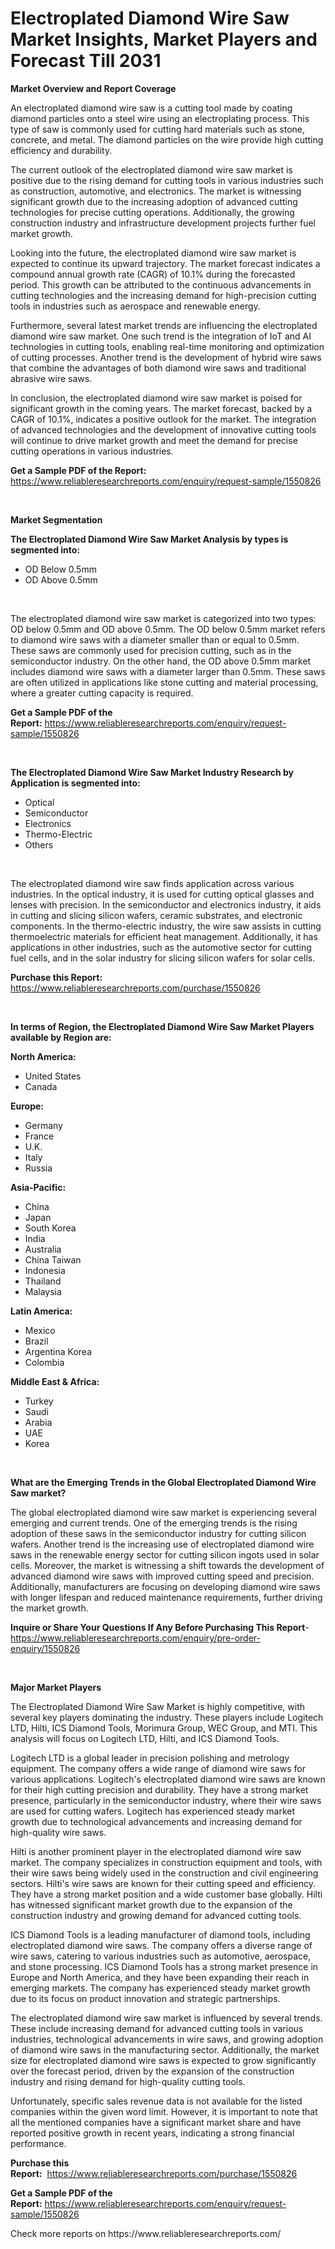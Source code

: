 <p><h1>Electroplated Diamond Wire Saw Market Insights, Market Players and Forecast Till 2031</h1></p><p><strong>Market Overview and Report Coverage</strong></p>
<p><p>An electroplated diamond wire saw is a cutting tool made by coating diamond particles onto a steel wire using an electroplating process. This type of saw is commonly used for cutting hard materials such as stone, concrete, and metal. The diamond particles on the wire provide high cutting efficiency and durability.</p><p>The current outlook of the electroplated diamond wire saw market is positive due to the rising demand for cutting tools in various industries such as construction, automotive, and electronics. The market is witnessing significant growth due to the increasing adoption of advanced cutting technologies for precise cutting operations. Additionally, the growing construction industry and infrastructure development projects further fuel market growth.</p><p>Looking into the future, the electroplated diamond wire saw market is expected to continue its upward trajectory. The market forecast indicates a compound annual growth rate (CAGR) of 10.1% during the forecasted period. This growth can be attributed to the continuous advancements in cutting technologies and the increasing demand for high-precision cutting tools in industries such as aerospace and renewable energy.</p><p>Furthermore, several latest market trends are influencing the electroplated diamond wire saw market. One such trend is the integration of IoT and AI technologies in cutting tools, enabling real-time monitoring and optimization of cutting processes. Another trend is the development of hybrid wire saws that combine the advantages of both diamond wire saws and traditional abrasive wire saws.</p><p>In conclusion, the electroplated diamond wire saw market is poised for significant growth in the coming years. The market forecast, backed by a CAGR of 10.1%, indicates a positive outlook for the market. The integration of advanced technologies and the development of innovative cutting tools will continue to drive market growth and meet the demand for precise cutting operations in various industries.</p></p>
<p><strong>Get a Sample PDF of the Report:</strong> <a href="https://www.reliableresearchreports.com/enquiry/request-sample/1550826">https://www.reliableresearchreports.com/enquiry/request-sample/1550826</a></p>
<p>&nbsp;</p>
<p><strong>Market Segmentation</strong></p>
<p><strong>The Electroplated Diamond Wire Saw Market Analysis by types is segmented into:</strong></p>
<p><ul><li>OD Below 0.5mm</li><li>OD Above 0.5mm</li></ul></p>
<p>&nbsp;</p>
<p><p>The electroplated diamond wire saw market is categorized into two types: OD below 0.5mm and OD above 0.5mm. The OD below 0.5mm market refers to diamond wire saws with a diameter smaller than or equal to 0.5mm. These saws are commonly used for precision cutting, such as in the semiconductor industry. On the other hand, the OD above 0.5mm market includes diamond wire saws with a diameter larger than 0.5mm. These saws are often utilized in applications like stone cutting and material processing, where a greater cutting capacity is required.</p></p>
<p><strong>Get a Sample PDF of the Report:</strong>&nbsp;<a href="https://www.reliableresearchreports.com/enquiry/request-sample/1550826">https://www.reliableresearchreports.com/enquiry/request-sample/1550826</a></p>
<p>&nbsp;</p>
<p><strong>The Electroplated Diamond Wire Saw Market Industry Research by Application is segmented into:</strong></p>
<p><ul><li>Optical</li><li>Semiconductor</li><li>Electronics</li><li>Thermo-Electric</li><li>Others</li></ul></p>
<p>&nbsp;</p>
<p><p>The electroplated diamond wire saw finds application across various industries. In the optical industry, it is used for cutting optical glasses and lenses with precision. In the semiconductor and electronics industry, it aids in cutting and slicing silicon wafers, ceramic substrates, and electronic components. In the thermo-electric industry, the wire saw assists in cutting thermoelectric materials for efficient heat management. Additionally, it has applications in other industries, such as the automotive sector for cutting fuel cells, and in the solar industry for slicing silicon wafers for solar cells.</p></p>
<p><strong>Purchase this Report:</strong>&nbsp; <a href="https://www.reliableresearchreports.com/purchase/1550826">https://www.reliableresearchreports.com/purchase/1550826</a></p>
<p>&nbsp;</p>
<p><strong>In terms of Region, the Electroplated Diamond Wire Saw Market Players available by Region are:</strong></p>
<p>
    <p> <strong> North America: </strong>
        <ul>
            <li>United States</li>
            <li>Canada</li>
        </ul>
        </p> 
    <p> <strong> Europe: </strong>
        <ul>
            <li>Germany</li>
            <li>France</li>
            <li>U.K.</li>
            <li>Italy</li>
            <li>Russia</li>
        </ul>
        </p> 
    <p> <strong> Asia-Pacific: </strong>
        <ul>
            <li>China</li>
            <li>Japan</li>
            <li>South Korea</li>
            <li>India</li>
            <li>Australia</li>
            <li>China Taiwan</li>
            <li>Indonesia</li>
            <li>Thailand</li>
            <li>Malaysia</li>
        </ul>
        </p> 
    <p> <strong> Latin America: </strong>
        <ul>
            <li>Mexico</li>
            <li>Brazil</li>
            <li>Argentina Korea</li>
            <li>Colombia</li>
        </ul>
        </p> 
    <p> <strong> Middle East & Africa: </strong>
        <ul>
            <li>Turkey</li>
            <li>Saudi</li>
            <li>Arabia</li>
            <li>UAE</li>
            <li>Korea</li>
        </ul>
    </p>
    </p>
<p>&nbsp;</p>
<p><strong>What are the Emerging Trends in the Global Electroplated Diamond Wire Saw market?</strong></p>
<p><p>The global electroplated diamond wire saw market is experiencing several emerging and current trends. One of the emerging trends is the rising adoption of these saws in the semiconductor industry for cutting silicon wafers. Another trend is the increasing use of electroplated diamond wire saws in the renewable energy sector for cutting silicon ingots used in solar cells. Moreover, the market is witnessing a shift towards the development of advanced diamond wire saws with improved cutting speed and precision. Additionally, manufacturers are focusing on developing diamond wire saws with longer lifespan and reduced maintenance requirements, further driving the market growth.</p></p>
<p><strong>Inquire or Share Your Questions If Any Before Purchasing This Report</strong>- <a href="https://www.reliableresearchreports.com/enquiry/pre-order-enquiry/1550826">https://www.reliableresearchreports.com/enquiry/pre-order-enquiry/1550826</a></p>
<p>&nbsp;</p>
<p><strong>Major Market Players</strong></p>
<p><p>The Electroplated Diamond Wire Saw Market is highly competitive, with several key players dominating the industry. These players include Logitech LTD, Hilti, ICS Diamond Tools, Morimura Group, WEC Group, and MTI. This analysis will focus on Logitech LTD, Hilti, and ICS Diamond Tools.</p><p>Logitech LTD is a global leader in precision polishing and metrology equipment. The company offers a wide range of diamond wire saws for various applications. Logitech's electroplated diamond wire saws are known for their high cutting precision and durability. They have a strong market presence, particularly in the semiconductor industry, where their wire saws are used for cutting wafers. Logitech has experienced steady market growth due to technological advancements and increasing demand for high-quality wire saws.</p><p>Hilti is another prominent player in the electroplated diamond wire saw market. The company specializes in construction equipment and tools, with their wire saws being widely used in the construction and civil engineering sectors. Hilti's wire saws are known for their cutting speed and efficiency. They have a strong market position and a wide customer base globally. Hilti has witnessed significant market growth due to the expansion of the construction industry and growing demand for advanced cutting tools.</p><p>ICS Diamond Tools is a leading manufacturer of diamond tools, including electroplated diamond wire saws. The company offers a diverse range of wire saws, catering to various industries such as automotive, aerospace, and stone processing. ICS Diamond Tools has a strong market presence in Europe and North America, and they have been expanding their reach in emerging markets. The company has experienced steady market growth due to its focus on product innovation and strategic partnerships.</p><p>The electroplated diamond wire saw market is influenced by several trends. These include increasing demand for advanced cutting tools in various industries, technological advancements in wire saws, and growing adoption of diamond wire saws in the manufacturing sector. Additionally, the market size for electroplated diamond wire saws is expected to grow significantly over the forecast period, driven by the expansion of the construction industry and rising demand for high-quality cutting tools.</p><p>Unfortunately, specific sales revenue data is not available for the listed companies within the given word limit. However, it is important to note that all the mentioned companies have a significant market share and have reported positive growth in recent years, indicating a strong financial performance.</p></p>
<p><strong>Purchase this Report:</strong>&nbsp;&nbsp;<a href="https://www.reliableresearchreports.com/purchase/1550826">https://www.reliableresearchreports.com/purchase/1550826</a></p>
<p></p>
<p><strong>Get a Sample PDF of the Report:</strong>&nbsp;<a href="https://www.reliableresearchreports.com/enquiry/request-sample/1550826">https://www.reliableresearchreports.com/enquiry/request-sample/1550826</a></p>
<p>Check more reports on https://www.reliableresearchreports.com/</p>